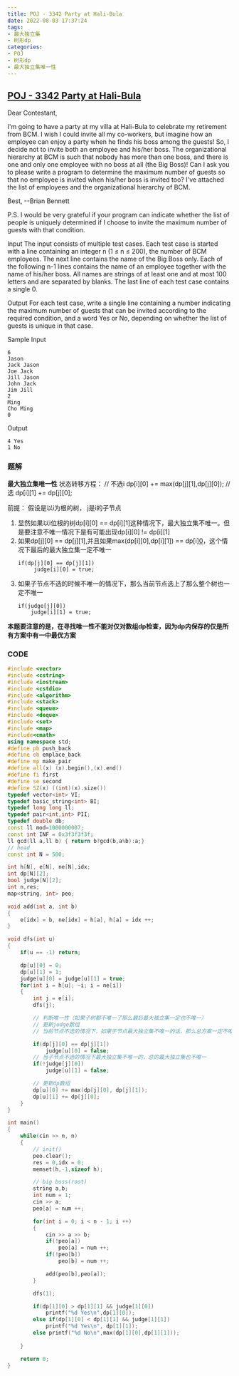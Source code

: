 ```yaml
---
title: POJ - 3342 Party at Hali-Bula
date: 2022-08-03 17:37:24
tags:
- 最大独立集
- 树形dp
categories:
- POJ
- 树形dp
- 最大独立集唯一性
---
```


## [POJ - 3342 Party at Hali-Bula](https://vjudge.net/problem/POJ-3342)
Dear Contestant,

I'm going to have a party at my villa at Hali-Bula to celebrate my retirement from BCM. I wish I could invite all my co-workers, but imagine how an employee can enjoy a party when he finds his boss among the guests! So, I decide not to invite both an employee and his/her boss. The organizational hierarchy at BCM is such that nobody has more than one boss, and there is one and only one employee with no boss at all (the Big Boss)! Can I ask you to please write a program to determine the maximum number of guests so that no employee is invited when his/her boss is invited too? I've attached the list of employees and the organizational hierarchy of BCM.

Best,
--Brian Bennett

P.S. I would be very grateful if your program can indicate whether the list of people is uniquely determined if I choose to invite the maximum number of guests with that condition.

Input
The input consists of multiple test cases. Each test case is started with a line containing an integer n (1 ≤ n ≤ 200), the number of BCM employees. The next line contains the name of the Big Boss only. Each of the following n-1 lines contains the name of an employee together with the name of his/her boss. All names are strings of at least one and at most 100 letters and are separated by blanks. The last line of each test case contains a single 0.

Output
For each test case, write a single line containing a number indicating the maximum number of guests that can be invited according to the required condition, and a word Yes or No, depending on whether the list of guests is unique in that case.

Sample
Input
```
6
Jason
Jack Jason
Joe Jack
Jill Jason
John Jack
Jim Jill
2
Ming
Cho Ming
0
```
Output
```
4 Yes
1 No
```

### 题解
**最大独立集唯一性**
状态转移方程：
// 不选i
dp[i][0] += max(dp[j][1],dp[j][0]);
// 选
dp[i][1] += dp[j][0];


前提： 假设是以i为根的树， j是i的子节点
1. 显然如果以i位根的树dp[i][0] == dp[i][1]这种情况下，最大独立集不唯一。但是要注意不唯一情况下是有可能出现dp[i][0] != dp[i][1]
2. 如果dp[j][0] == dp[j][1],并且如果max(dp[i][0],dp[i][1]) == dp[i][0](也就是说最大独立集通过子树j的最大独立集转移过来所以)，这个情况下最后的最大独立集一定不唯一
   ```
   if(dp[j][0] == dp[j][1])
        judge[i][0] = true;
    ```
3. 如果子节点不选的时候不唯一的情况下，那么当前节点选上了那么整个树也一定不唯一
    ```
    if(judge[j][0])
        judge[i][1] = true;
    ```

**本题要注意的是，在寻找唯一性不能对仅对数组dp检查，因为dp内保存的仅是所有方案中有一中最优方案**

### CODE
```C++
#include <vector>
#include <cstring>
#include <iostream>
#include <cstdio>
#include <algorithm>
#include <stack>
#include <queue>
#include <deque>
#include <set>
#include <map>
#include<cmath>
using namespace std;
#define pb push_back
#define eb emplace_back
#define mp make_pair
#define all(x) (x).begin(),(x).end()
#define fi first
#define se second
#define SZ(x) ((int)(x).size())
typedef vector<int> VI;
typedef basic_string<int> BI;
typedef long long ll;
typedef pair<int,int> PII;
typedef double db;
const ll mod=1000000007;
const int INF = 0x3f3f3f3f;
ll gcd(ll a,ll b) { return b?gcd(b,a%b):a;}
// head
const int N = 500;

int h[N], e[N], ne[N],idx;
int dp[N][2];
bool judge[N][2];
int n,res;
map<string, int> peo;

void add(int a, int b)
{
    e[idx] = b, ne[idx] = h[a], h[a] = idx ++;
}

void dfs(int u)
{
    if(u == -1) return;

    dp[u][0] = 0;
    dp[u][1] = 1;
    judge[u][0] = judge[u][1] = true;
    for(int i = h[u]; ~i; i = ne[i])
    {
        int j = e[i];
        dfs(j);

        // 判断唯一性（如果子树都不唯一了那么最后最大独立集一定也不唯一）
        // 更新judge数组
        // 当前节点不选的情况下，如果子节点最大独立集不唯一的话，那么总方案一定不唯一

        if(dp[j][0] == dp[j][1])
            judge[u][0] = false;
        // 当子节点不选的情况下最大独立集不唯一的，总的最大独立集也不唯一
        if(!judge[j][0])
            judge[u][1] = false;

        // 更新dp数组
        dp[u][0] += max(dp[j][0], dp[j][1]);
        dp[u][1] += dp[j][0];
    }
}

int main()
{
    while(cin >> n, n)
    {
        // init()
        peo.clear();
        res = 0,idx = 0;
        memset(h,-1,sizeof h);

        // big boss(root)
        string a,b;
        int num = 1;
        cin >> a;
        peo[a] = num ++;

        for(int i = 0; i < n - 1; i ++)
        {
            cin >> a >> b;
            if(!peo[a])
                peo[a] = num ++;
            if(!peo[b])
                peo[b] = num ++;

            add(peo[b],peo[a]);
        }   

        dfs(1);

        if(dp[1][0] > dp[1][1] && judge[1][0])
            printf("%d Yes\n",dp[1][0]);
        else if(dp[1][0] < dp[1][1] && judge[1][1])
            printf("%d Yes\n", dp[1][1]);
        else printf("%d No\n",max(dp[1][0],dp[1][1]));
        
    }

    return 0;
}
```